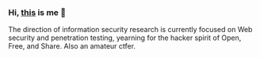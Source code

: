 ### Hi, [this](https://www.zjun.info) is me 👋

The direction of information security research is currently focused on Web security and penetration testing, yearning for the hacker spirit of Open, Free, and Share. Also an amateur ctfer.
